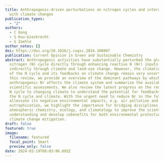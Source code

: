 ```yaml
---
title: Anthropogenic-driven perturbations on nitrogen cycles and interactions
  with climate changes
publication_types:
  - "2"
authors:
  - C Gong
  - S Kou-Giesbrecht
  - S Zaehle
author_notes: []
doi: https://doi.org/10.1016/j.cogsc.2024.100897
publication: Current Opinion in Green and Sustainable Chemistry
abstract: Anthropogenic activities have substantially perturbed the global
  nitrogen (N) cycle directly through enhancing reactive N (Nr) inputs and
  indirectly through climate and land-use change. However, the climatic impacts
  of the N cycle and its feedbacks on climate change remain very uncertain. In
  this review, we provide an overview of the dominant pathways by which
  anthropogenic Nr affects the climate system and summarize the available
  scientific assessments. We also review the latest progress on the responses of
  N cycle to changing climate to understand the potential for feedbacks between
  the N cycle and climate. With the urgent need to reduce Nr in the future to
  alleviate its negative environmental impacts, e.g. air pollution and
  eutrophication, we highlight the importance for bridging disciplines of
  atmospheric chemistry, ecology, and climatology to improve the scientific
  understanding and develop cobenefits for both environmental protection and
  climate change mitigation.
draft: false
featured: true
image:
  filename: featured
  focal_point: Smart
  preview_only: false
date: 2024-03-19T08:03:06.692Z
---
```

